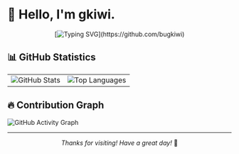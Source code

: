 # 👋 Hello, I'm gkiwi.

<div align="center">

[![Typing SVG](https://readme-typing-svg.herokuapp.com?font=&pause=1000&repeat=false&width=435&lines=A%CC%B6m%CC%B6+I%CC%B6+a%CC%B6+s%CC%B6e%CC%B6n%CC%B6i%CC%B6o%CC%B6r%CC%B6+e%CC%B6n%CC%B6g%CC%B6i%CC%B6n%CC%B6e%CC%B6e%CC%B6r%CC%B6%3F%CC%B6+;No%2C+I'm+a+Vibe+Coder.)](https://github.com/bugkiwi)

<!-- [![GitHub followers](https://img.shields.io/github/followers/bugkiwi?label=Follow&style=social)](https://github.com/bugkiwi)
[![GitHub stars](https://img.shields.io/github/stars/bugkiwi?label=Stars&style=social)](https://github.com/bugkiwi) -->

</div>

## 📊 GitHub Statistics

<div align="center">

<table>
<tr>
<td valign="top"><img src="https://github-readme-stats.vercel.app/api?username=bugkiwi&show_icons=true&theme=radical&hide_border=true&bg_color=0D1117" alt="GitHub Stats"/></td>
<td valign="top"><img src="https://github-readme-stats.vercel.app/api/top-langs/?username=bugkiwi&layout=compact&theme=radical&hide_border=true&bg_color=0D1117" alt="Top Languages"/></td>
</tr>
</table>

</div>

## 🔥 Contribution Graph

![GitHub Activity Graph](https://github-readme-activity-graph.vercel.app/graph?username=bugkiwi&theme=react-dark&hide_border=true&bg_color=0D1117)


---

<div align="center">

*Thanks for visiting! Have a great day!* 🌟

</div>
